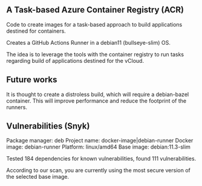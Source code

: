 ## A Task-based Azure Container Registry (ACR)
Code to create images for a task-based approach to build applications destined for containers.

Creates a GitHub Actions Runner in a debian11 (bullseye-slim) OS.

The idea is to leverage the tools with the container registry to run tasks regarding build of applications destined for the vCloud.

## Future works

It is thought to create a distroless build, which will require a debian-bazel container. This will improve performance and reduce the footprint of the runners.

## Vulnerabilities (Snyk)

Package manager:   deb
Project name:      docker-image|debian-runner
Docker image:      debian-runner
Platform:          linux/amd64
Base image:        debian:11.3-slim

Tested 184 dependencies for known vulnerabilities, found 111 vulnerabilities.

According to our scan, you are currently using the most secure version of the selected base image.